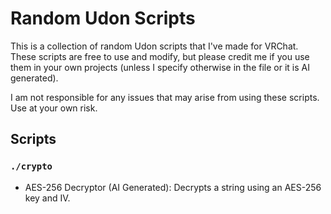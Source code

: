 # Random Udon Scripts

This is a collection of random Udon scripts that I've made for VRChat. These scripts are free to use and modify, but please credit me if you use them in your own projects (unless I specify otherwise in the file or it is AI generated).

I am not responsible for any issues that may arise from using these scripts. Use at your own risk.

## Scripts

### `./crypto`

- AES-256 Decryptor (AI Generated): Decrypts a string using an AES-256 key and IV.
